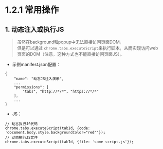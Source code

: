 # 1.2.1 常用操作

## 1. 动态注入或执行JS

>虽然在background和popup中无法直接访问页面DOM，  
但是可以通过 `chrome.tabs.executeScript`来执行脚本，从而实现访问web页面的DOM（注意，这种方式也不能直接访问页面JS）。

- 示例manifest.json配置：

```
{
	"name": "动态JS注入演示",
	...
	"permissions": [
		"tabs", "http://*/*", "https://*/*"
	],
	...
}
```

- JS：

```
// 动态执行JS代码
chrome.tabs.executeScript(tabId, {code: 'document.body.style.backgroundColor="red"'});
// 动态执行JS文件
chrome.tabs.executeScript(tabId, {file: 'some-script.js'});
```
